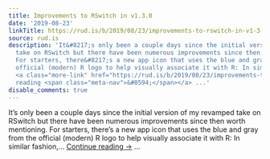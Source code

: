 ```yaml
---
title: Improvements to RSwitch in v1.3.0
date: '2019-08-23'
linkTitle: https://rud.is/b/2019/08/23/improvements-to-rswitch-in-v1-3-0/
source: rud.is
description: 'It&#8217;s only been a couple days since the initial version of my revamped
  take on RSwitch but there have been numerous improvements since then worth mentioning.
  For starters, there&#8217;s a new app icon that uses the blue and gray from the
  official (modern) R logo to help visually associate it with R: In similar fashion,...
  <a class="more-link" href="https://rud.is/b/2019/08/23/improvements-to-rswitch-in-v1-3-0/">Continue
  reading <span class="meta-nav">&#8594;</span></a> ...'
disable_comments: true
---
```

It&#8217;s only been a couple days since the initial version of my revamped take on RSwitch but there have been numerous improvements since then worth mentioning. For starters, there&#8217;s a new app icon that uses the blue and gray from the official (modern) R logo to help visually associate it with R: In similar fashion,... <a class="more-link" href="https://rud.is/b/2019/08/23/improvements-to-rswitch-in-v1-3-0/">Continue reading <span class="meta-nav">&#8594;</span></a> ...